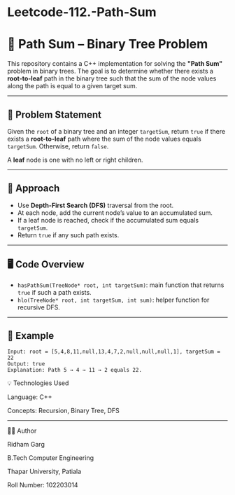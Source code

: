 # Leetcode-112.-Path-Sum

# 🌳 Path Sum – Binary Tree Problem

This repository contains a C++ implementation for solving the **"Path Sum"** problem in binary trees. The goal is to determine whether there exists a **root-to-leaf** path in the binary tree such that the sum of the node values along the path is equal to a given target sum.

---

## 🧩 Problem Statement

Given the `root` of a binary tree and an integer `targetSum`, return `true` if there exists a **root-to-leaf** path where the sum of the node values equals `targetSum`. Otherwise, return `false`.

A **leaf** node is one with no left or right children.

---

## 🧠 Approach

- Use **Depth-First Search (DFS)** traversal from the root.
- At each node, add the current node’s value to an accumulated sum.
- If a leaf node is reached, check if the accumulated sum equals `targetSum`.
- Return `true` if any such path exists.

---

## 🖥️ Code Overview

- `hasPathSum(TreeNode* root, int targetSum)`: main function that returns `true` if such a path exists.
- `hlo(TreeNode* root, int targetSum, int sum)`: helper function for recursive DFS.

---

## 📌 Example

```text
Input: root = [5,4,8,11,null,13,4,7,2,null,null,null,1], targetSum = 22
Output: true
Explanation: Path 5 → 4 → 11 → 2 equals 22.

```

💡 Technologies Used

Language: C++

Concepts: Recursion, Binary Tree, DFS

---

👨‍💻 Author

Ridham Garg

B.Tech Computer Engineering

Thapar University, Patiala

Roll Number: 102203014
